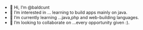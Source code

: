 - 👋 Hi, I’m @baldcunt
- 👀 I’m interested in ... learning to build apps mainly on java.
- 🌱 I’m currently learning ...java,php and web-building languages.
- 💞️ I’m looking to collaborate on ...every opportunity given :).

<!---
baldcunt/baldcunt is a ✨ special ✨ repository because its `README.md` (this file) appears on your GitHub profile.
You can click the Preview link to take a look at your changes.
--->
